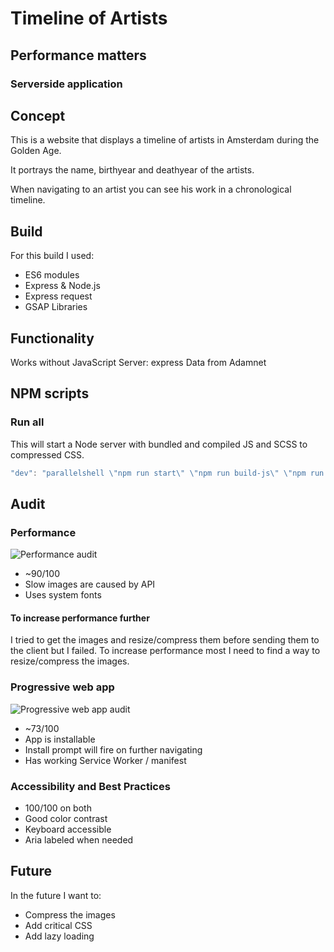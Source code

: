 # Timeline of Artists
## Performance matters
### Serverside application

## Concept
This is a website that displays a timeline of artists in Amsterdam during the Golden Age.

It portrays the name, birthyear and deathyear of the artists.

When navigating to an artist you can see his work in a chronological timeline.

## Build
For this build I used:
- ES6 modules
- Express & Node.js
- Express request
- GSAP Libraries

## Functionality
 Works without JavaScript
 Server: express
 Data from Adamnet

## NPM scripts

### Run all
This will start a Node server with bundled and compiled JS and SCSS to compressed CSS.
```javascript
"dev": "parallelshell \"npm run start\" \"npm run build-js\" \"npm run build-css\""
```

## Audit

### Performance
![Performance audit](./readme-images/performance.jpg "Performance audit")
- ~90/100
- Slow images are caused by API
- Uses system fonts

#### To increase performance further
I tried to get the images and resize/compress them before sending them to the client but I failed.
To increase performance most I need to find a way to resize/compress the images.

### Progressive web app
![Progressive web app audit](./readme-images/pwa.jpg "Progressive web app audit")
- ~73/100
- App is installable
- Install prompt will fire on further navigating
- Has working Service Worker / manifest

### Accessibility and Best Practices
- 100/100 on both
- Good color contrast
- Keyboard accessible
- Aria labeled when needed

## Future
In the future I want to: 
- Compress the images
- Add critical CSS
- Add lazy loading